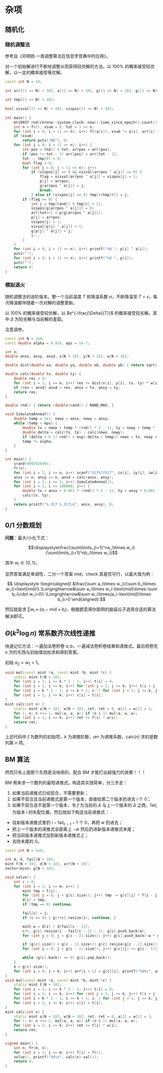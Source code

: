 # 杂项
## 随机化
### 随机调整法
参考自《邓明扬 一类调整算法在信息学竞赛中的应用》。

对一个初始解进行不断地调整从而获得较优解的方法。以 $100\%$ 的概率接受较优解，以一定的概率接受等优解。

```cpp
const int N = 14;
 
int arr[(1 << N) + 10], a[(1 << N) + 10], p[(1 << N) + 10], g[(1 << N) + 10];
 
int tmp[(1 << N) + 10];
 
bool visval[(1 << N) + 10], vispos[(1 << N) + 10];
 
int main() {
    mt19937 rnd(chrono::system_clock::now().time_since_epoch().count());
    int n = fr(), xsum = 0, tot = 1 << n;
    for (int i = 0; i < (1 << n); i++) fr(a[i]), xsum ^= a[i], arr[i] = i;
    if (xsum)
        return puts("NO"), 0;
    for (int i = 0; i < (1 << n); i++) {
        int pos = rnd() % tot, arrpos = arr[pos];
        if (pos != tot - 1) arr[pos] = arr[tot - 1];
        tot--, tmp[0] = 0;
        bool flag = 0;
        for (int j = 0; j < (1 << n); j++)
            if (vispos[j] == 0 && visval[arrpos ^ a[j]] == 0) {
                flag = visval[arrpos ^ a[j]] = vispos[j] = 1;
                p[j] = arrpos;
                g[arrpos ^ a[j]] = j;
                break;
            } else if (vispos[j] == 0) tmp[++tmp[0]] = j;
        if (flag == 0) {
            int j = tmp[rand() % tmp[0] + 1];
            vispos[g[arrpos ^ a[j]]] = 0;
            arr[tot++] = p[g[arrpos ^ a[j]]];
            p[j] = arrpos;
            vispos[j] = 1;
            visval[p[j] ^ a[j]] = 1;
            g[p[j] ^ a[j]] = j;
            i--;
        }
    }
    for (int i = 0; i < (1 << n); i++) printf("%d ", p[i] ^ a[i]);
    puts("");
    for (int i = 0; i < (1 << n); i++) printf("%d ", p[i]);
    puts("");
    return 0;
}
```

### 模拟退火
随机调整法的进阶版本。整一个当前温度 $T$ 和降温系数 $\alpha$，不断降温至 $T < \epsilon$，每次降温都伴随着一次对解的调整更新。

以 $100\%$ 的概率接受较优解，以 $e^{-\frac{\Delta}{T}}$ 的概率接受较劣解。其中 $\Delta$ 为较劣解与当前解的差距。

注意调参。

```cpp
const int N = 1e4;
const double alpha = 0.974, eps = 1e-7;

int n;
double ansx, ansy, ansd, x[N + 10], y[N + 10], w[N + 10];

double dist(double xa, double ya, double xb, double yb) { return sqrt((xa - xb) * (xa - xb) + (ya - yb) * (ya - yb)); }

double calc(double tx, double ty) {
    double res = 0;
    for (int i = 1; i <= n; i++) res += dist(x[i], y[i], tx, ty) * w[i];
    if (res < ansd) ansd = res, ansx = tx, ansy = ty;
    return res;
}

double rnd() { return (double)rand() / RAND_MAX; }

void SimulateAnneal() {
    double temp = 2e3, nowx = ansx, nowy = ansy;
    while (temp > eps) {
        double tx = nowx + temp * (rnd() * 2 - 1), ty = nowy + temp * (rnd() * 2 - 1);
        double delta = calc(tx, ty) - calc(nowx, nowy);
        if (delta < 0 || rnd() < exp(-delta / temp)) nowx = tx, nowy = ty;
        temp *= alpha;
    }
}

int main() {
    srand(999392699);
    fr(n);
    for (int i = 1; i <= n; i++) scanf("%lf%lf%lf", &x[i], &y[i], &w[i]), ansx += x[i], ansy += y[i];
    ansx /= n, ansy /= n, ansd = calc(ansx, ansy);
    for (int i = 1; i <= 5; i++) SimulateAnneal();
    for (int i = 1; i <= 100000; i++) {
        double tx = ansx + 0.001 * (rnd() * 2 - 1), ty = ansy + 0.001 * (rnd() * 2 - 1);
        calc(tx, ty);
    }
    return printf("%.3lf %.3lf\n", ansx, ansy), 0;
}
```

## 0/1 分数规划

**问题**：最大/小化下式：

$$\displaystyle\frac{\sum\limits_{i=1}^na_i\times w_i}{\sum\limits_{i=1}^nb_i\times w_i}$$

其中 $w_i \in \{0,1\}$。

显然答案满足单调性，二分一个答案 $\text{mid}$，check 其是否可行，以最大值为例：

$$
\displaystyle
\begin{aligned}
&\frac{\sum a_i\times w_i}{\sum b_i\times w_i}>\text{mid}\\
\Longrightarrow&\sum a_i\times w_i-\text{mid}\times \sum b_i\cdot w_i>0\\
\Longrightarrow&\sum w_i\times(a_i-\text{mid}\times b_i)>0
\end{aligned}
$$

然后就是求 $\sum w_i\times(a_i-\text{mid}\times b_i)$，根据题意用你聪明的脑袋瓜子选用合适的算法解决即可。

## $\Theta(k^2 \log n)$ 常系数齐次线性递推
快速记忆方法：一遍加法卷积卷 $a,b$，一遍减法卷积卷结果和递推式。最后把卷完 $n$ 次的东西与初始值加权求和得到答案。

初始 $a_2=w_1=1$。

```cpp
void mul(const mint *a, const mint *b, mint *c) {
    static mint t[N + 10];
    for (int i = 1; i <= k * 2 - 1; i++) t[i] = 0;
    for (int i = 1; i <= k; i++) for (int j = 1; j <= k; j++) t[i + j - 1] += a[i] * b[j];
    for (int i = k * 2 - 1; i >= k + 1; i--) for (int j = 1; j <= k; j++) t[i - j] += t[i] * arr[j];
    for (int i = 1; i <= k; i++) c[i] = t[i];
}
mint calc(int n) {
    static mint a[N + 10], w[N + 10], ret; ret = 0, a[2] = w[1] = 1;
    for (; n; n >>= 1, mul(a, a, a)) if (n & 1) mul(a, w, w);
    for (int i = 1; i <= k; i++) ret += f[i] * w[i];
    return ret;
}
```

上述代码中 $f$ 为数列的初始项，$k$ 为递推阶数，$arr$ 为递推系数，calc(n) 求的是数列第 $n$ 项。

## BM 算法
然而只有上面那个东西是没啥用的，配合 BM 才能打出超强力的效果！！！

BM 用来求一个数列的最短递推式。构造其实很简单，分三步走：

1. 如果当前递推式已经契合，不需要更新；
2. 如果不契合且当前递推式是第一个版本，直接给第二个版本扔进去 $i$ 个 $0$；
3. 如果不契合且不是第一个版本，令 $f$ 为当前的 $\Delta$ 与上一个版本的 $\Delta$ 之商，$\text{fail}_i$ 为版本 $i$ 的失配位置。然后按如下构造当前递推式：

- 往新版本递推式里扔 $i-\text{fail}_{c-1}-1$ 个 $0$，再把 $w$ 扔进去；  
- 把上一个版本的递推式全部乘上 $-w$ 然后扔进新版本递推式末尾；  
- 把当前版本递推式加到新版本递推式上；  
- 去除末尾的 $0$。

```cpp
const int N = 1e4;

int m, k, fail[N + 10];
mint f[N + 10], d[N + 10], arr[N + 10];
vector<mint> g[N + 10];

void solve() {
    int c = 0;
    for (int i = 1; i <= m; i++) {
        mint tmp = f[i];
        for (int j = 0; j < g[c].size(); j++) tmp -= g[c][j] * f[i - j - 1];
        d[i] = tmp;
        if (tmp == 0) continue;

        fail[c] = i;
        if (c == 0) { g[++c].resize(i); continue; }

        mint w = d[i] / d[fail[c - 1]];
        c++, g[c].resize(i - fail[c - 2] - 1), g[c].push_back(w);
        for (int j = 0; j < g[c - 2].size(); j++) g[c].push_back(-w * g[c - 2][j]);

        if (g[c].size() < g[c - 1].size()) g[c].resize(g[c - 1].size());
        for (int j = 0; j < g[c - 1].size(); j++) g[c][j] += g[c - 1][j];

        while (g[c].back() == 0) g[c].pop_back();
    }
    k = g[c].size();
    for (int i = 0; i < k; i++) arr[i + 1] = g[c][i], printf("%d%c", arr[i + 1].val(), " \n"[i + 1 == k]);
}
void mul(const mint *a, const mint *b, mint *c) {
    static mint t[N + 10];
    for (int i = 1; i <= k * 2 - 1; i++) t[i] = 0;
    for (int i = 1; i <= k; i++) for (int j = 1; j <= k; j++) t[i + j - 1] += a[i] * b[j];
    for (int i = k * 2 - 1; i >= k + 1; i--) for (int j = 1; j <= k; j++) t[i - j] += t[i] * arr[j];
    for (int i = 1; i <= k; i++) c[i] = t[i];
}
mint calc(int n) {
    static mint a[N + 10], w[N + 10], ret; ret = 0, a[2] = w[1] = 1;
    for (; n; n >>= 1, mul(a, a, a)) if (n & 1) mul(a, w, w);
    for (int i = 1; i <= k; i++) ret += f[i] * w[i];
    return ret;
}

signed main() {
    int n; fr(m, n);
    for (int i = 1; i <= m; i++) f[i] = fr();
    solve(), printf("%d\n", calc(n).val());
    return 0;
}
```